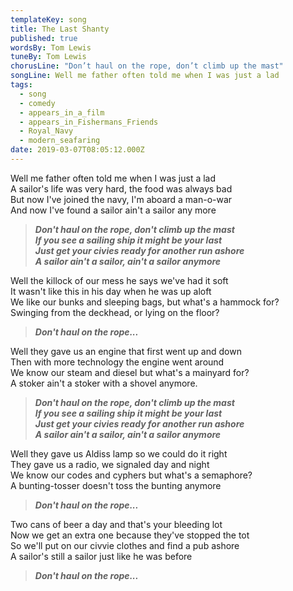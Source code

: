 ```yaml
---
templateKey: song
title: The Last Shanty
published: true
wordsBy: Tom Lewis
tuneBy: Tom Lewis
chorusLine: "Don’t haul on the rope, don’t climb up the mast"
songLine: Well me father often told me when I was just a lad
tags:
  - song
  - comedy
  - appears_in_a_film
  - appears_in_Fishermans_Friends
  - Royal_Navy
  - modern_seafaring
date: 2019-03-07T08:05:12.000Z
---
```

Well me father often told me when I was just a lad\
A sailor's life was very hard, the food was always bad\
But now I've joined the navy, I'm aboard a man-o-war\
And now I've found a sailor ain't a sailor any more

> ***Don't haul on the rope, don't climb up the mast\
If you see a sailing ship it might be your last\
Just get your civies ready for another run ashore\
A sailor ain't a sailor, ain't a sailor anymore***

Well the killock of our mess he says we've had it soft\
It wasn't like this in his day when he was up aloft\
We like our bunks and sleeping bags, but what's a hammock for?\
Swinging from the deckhead, or lying on the floor?

> ***Don't haul on the rope...***

Well they gave us an engine that first went up and down\
Then with more technology the engine went around\
We know our steam and diesel but what's a mainyard for?\
A stoker ain't a stoker with a shovel anymore.

> ***Don't haul on the rope, don't climb up the mast\
If you see a sailing ship it might be your last\
Just get your civies ready for another run ashore\
A sailor ain't a sailor, ain't a sailor anymore***

Well they gave us Aldiss lamp so we could do it right\
They gave us a radio, we signaled day and night\
We know our codes and cyphers but what's a semaphore?\
A bunting-tosser doesn't toss the bunting anymore

> ***Don't haul on the rope...***

Two cans of beer a day and that's your bleeding lot\
Now we get an extra one because they've stopped the tot\
So we'll put on our civvie clothes and find a pub ashore\
A sailor's still a sailor just like he was before

> ***Don't haul on the rope...***
